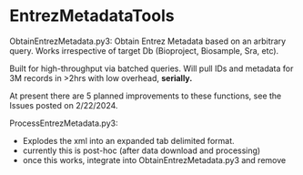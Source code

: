 # EntrezMetadataTools

ObtainEntrezMetadata.py3:
Obtain Entrez Metadata based on an arbitrary query. 
Works irrespective of target Db (Bioproject, Biosample, Sra, etc).

Built for high-throughput via batched queries. 
Will pull IDs and metadata for 3M records in >2hrs with low overhead, **serially.**

At present there are 5 planned improvements to these functions, see the Issues posted on 2/22/2024.

ProcessEntrezMetadata.py3: 
- Explodes the xml into an expanded tab delimited format.
- currently this is post-hoc (after data download and processing)
- once this works, integrate into ObtainEntrezMetadata.py3 and remove


